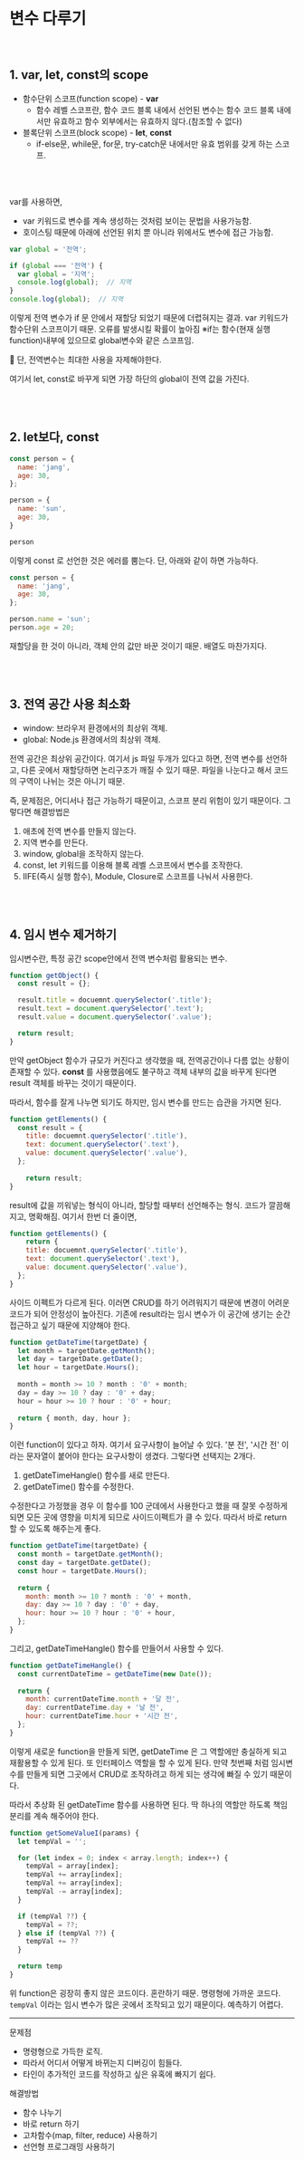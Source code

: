 # 변수 다루기

<br/>

## 1. var, let, const의 scope

- 함수단위 스코프(function scope) - **var**
  - 함수 레벨 스코프란, 함수 코드 블록 내에서 선언된 변수는 함수 코드 블록 내에서만 유효하고 함수 외부에서는 유효하지 않다.(참조할 수 없다)
- 블록단위 스코프(block scope) - **let**, **const**
  - if-else문, while문, for문, try-catch문 내에서만 유효 범위를 갖게 하는 스코프.

<br/>

<br/>

var를 사용하면,

- var 키워드로 변수를 계속 생성하는 것처럼 보이는 문법을 사용가능함.
- 호이스팅 때문에 아래에 선언된 위치 뿐 아니라 위에서도 변수에 접근 가능함.

```js
var global = '전역';

if (global === '전역') {
  var global = '지역';
  console.log(global);  // 지역
}
console.log(global);  // 지역
```

이렇게 전역 변수가 if 문 안에서 재할당 되었기 때문에 더렵혀지는 결과. var 키워드가 함수단위 스코프이기 때문. 오류를 발생시킬 확률이 높아짐 ※if는 함수(현재 실행 function)내부에 있으므로 global변수와 같은 스코프임.

📌 단, 전역변수는 최대한 사용을 자제해야한다.

여기서 let, const로 바꾸게 되면 가장 하단의 global이 전역 값을 가진다.

<br/>

<br/>

## 2. let보다, const

```js
const person = {
  name: 'jang',
  age: 30,
};

person = {
  name: 'sun',
  age: 30,
}

person
```

이렇게 const 로 선언한 것은 에러를 뿜는다. 단, 아래와 같이 하면 가능하다.

```js
const person = {
  name: 'jang',
  age: 30,
};

person.name = 'sun';
person.age = 20;
```

재할당을 한 것이 아니라, 객체 안의 값만 바꾼 것이기 때문. 배열도 마찬가지다.

<br/>

<br/>

## 3. 전역 공간 사용 최소화

- window: 브라우저 환경에서의 최상위 객체.
- global: Node.js 환경에서의 최상위 객체.

전역 공간은 최상위 공간이다. 여기서 js 파일 두개가 있다고 하면, 전역 변수를 선언하고, 다른 곳에서 재할당하면 논리구조가 깨질 수 있기 때문. 파일을 나눈다고 해서 코드의 구역이 나뉘는 것은 아니기 때문.

즉, 문제점은, 어디서나 접근 가능하기 때문이고, 스코프 분리 위험이 있기 때문이다. 그렇다면 해결방법은

1. 애초에 전역 변수를 만들지 않는다.
2. 지역 변수를 만든다.
3. window, global을 조작하지 않는다.
4. const, let 키워드를 이용해 블록 레벨 스코프에서 변수를 조작한다.
5. IIFE(즉시 실행 함수), Module, Closure로 스코프를 나눠서 사용한다.

<br/>

<br/>

## 4. 임시 변수 제거하기

임시변수란, 특정 공간 scope안에서 전역 변수처럼 활용되는 변수.

```js
function getObject() {
  const result = {};

  result.title = docuemnt.querySelector('.title');
  result.text = document.querySelector('.text');
  result.value = document.querySelector('.value');

  return result;
}
```

만약 getObject 함수가 규모가 커진다고 생각했을 때, 전역공간이나 다름 없는 상황이 존재할 수 있다. **const** 를 사용했음에도 불구하고 객체 내부의 값을 바꾸게 된다면 result 객체를 바꾸는 것이기 때문이다.

따라서, 함수를 잘게 나누면 되기도 하지만, 임시 변수를 만드는 습관을 가지면 된다.

```js
function getElements() {
  const result = {
    title: docuemnt.querySelector('.title'),
    text: document.querySelector('.text'),
    value: document.querySelector('.value'),
  };
  
	return result;
}
```

result에 값을 끼워넣는 형식이 아니라, 할당할 때부터 선언해주는 형식. 코드가 깔끔해지고, 명확해짐. 여기서 한번 더 줄이면,

```js
function getElements() {
	return {
    title: docuemnt.querySelector('.title'),
    text: document.querySelector('.text'),
    value: document.querySelector('.value'),
  };
}
```

사이드 이펙트가 다르게 된다. 이러면 CRUD를 하기 어려워지기 때문에 변경이 어려운 코드가 되어 안정성이 높아진다. 기존에 result라는 임시 변수가 이 공간에 생기는 순간 접근하고 싶기 때문에 지양해야 한다.

```js
function getDateTime(targetDate) {
  let month = targetDate.getMonth();
  let day = targetDate.getDate();
  let hour = targetDate.Hours();
  
  month = month >= 10 ? month : '0' + month;
  day = day >= 10 ? day : '0' + day;
  hour = hour >= 10 ? hour : '0' + hour;
  
  return { month, day, hour };
}
```

이런 function이 있다고 하자. 여기서 요구사항이 늘어날 수 있다. '분 전', '시간 전' 이라는 문자열이 붙어야 한다는 요구사항이 생겼다. 그렇다면 선택지는 2개다.

1. getDateTimeHangle() 함수를 새로 만든다.
2. getDateTime() 함수를 수정한다.

수정한다고 가정했을 경우 이 함수를 100 군데에서 사용한다고 했을 때 잘못 수정하게 되면 모든 곳에 영향을 미치게 되므로 사이드이펙트가 클 수 있다. 따라서 바로 return 할 수 있도록 해주는게 좋다.

```js
function getDateTime(targetDate) {
  const month = targetDate.getMonth();
  const day = targetDate.getDate();
  const hour = targetDate.Hours();
  
  return { 
    month: month >= 10 ? month : '0' + month,
    day: day >= 10 ? day : '0' + day,
    hour: hour >= 10 ? hour : '0' + hour,
  };
}
```

그리고, getDateTimeHangle() 함수를 만들어서 사용할 수 있다.

```js
function getDateTimeHangle() {
  const currentDateTime = getDateTime(new Date());
  
  return { 
    month: currentDateTime.month + '달 전',
    day: currentDateTime.day + '날 전',
    hour: currentDateTime.hour + '시간 전',
  };
}
```

이렇게 새로운 function을 만들게 되면, getDateTime 은 그 역할에만 충실하게 되고 재활용할 수 있게 된다. 또 인터페이스 역할을 할 수 있게 된다. 만약 첫번째 처럼 임시변수를 만들게 되면 그곳에서 CRUD로 조작하려고 하게 되는 생각에 빠질 수 있기 때문이다.

따라서 추상화 된 getDateTime 함수를 사용하면 된다. 딱 하나의 역할만 하도록 책임 분리를 계속 해주어야 한다.

```js
function getSomeValueI(params) {
  let tempVal = '';

  for (let index = 0; index < array.length; index++) {
    tempVal = array[index];
    tempVal += array[index];
    tempVal += array[index];
    tempVal -= array[index];
  }

  if (tempVal ??) {
    tempVal = ??;
  } else if (tempVal ??) {
    tempVal += ??
  }

  return temp
}
```

위 function은 굉장히 좋지 않은 코드이다. 혼란하기 때문. 명령형에 가까운 코드다. `tempVal` 이라는 임시 변수가 많은 곳에서 조작되고 있기 때문이다. 예측하기 어렵다.

---

문제점

- 명령형으로 가득한 로직.
- 따라서 어디서 어떻게 바뀌는지 디버깅이 힘들다.
- 타인이 추가적인 코드를 작성하고 싶은 유혹에 빠지기 쉽다.

해결방법

- 함수 나누기
- 바로 return 하기
- 고차함수(map, filter, reduce) 사용하기
- 선언형 프로그래밍 사용하기

<br/>

<br/>